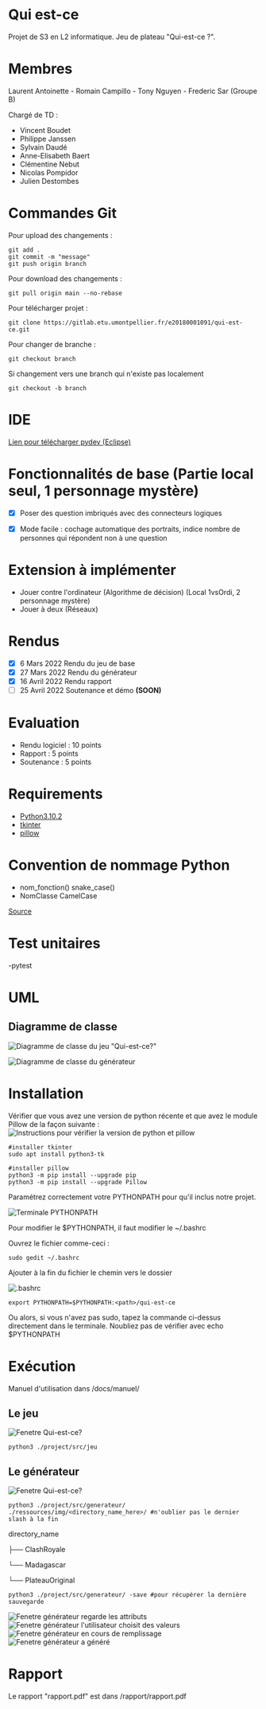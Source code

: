 # Qui est-ce

Projet de S3 en L2 informatique. Jeu de plateau "Qui-est-ce ?".

# Membres

Laurent Antoinette - Romain Campillo - Tony Nguyen - Frederic Sar (Groupe B)

Chargé de TD : 
- Vincent Boudet
- Philippe Janssen
- Sylvain Daudé
- Anne-Elisabeth Baert
- Clémentine Nebut
- Nicolas Pompidor
- Julien Destombes


# Commandes Git

Pour upload des changements :

```
git add .
git commit -m "message"
git push origin branch
```

Pour download des changements : 
```
git pull origin main --no-rebase
```

Pour télécharger projet :
```
git clone https://gitlab.etu.umontpellier.fr/e20180001091/qui-est-ce.git
```

Pour changer de branche :
```
git checkout branch
```
Si changement vers une branch qui n'existe pas localement
```
git checkout -b branch
```


# IDE

[Lien pour télécharger pydev (Eclipse)](https://devstory.net/11379/installer-pydev-pour-eclipse)

# Fonctionnalités de base (Partie local seul, 1 personnage mystère)

- [x] Poser des question imbriqués avec des connecteurs logiques
- [x] Mode facile : cochage automatique des portraits, indice nombre de personnes qui répondent non à une question


# Extension à implémenter

- Jouer contre l'ordinateur (Algorithme de décision) (Local 1vsOrdi, 2 personnage mystère)
- Jouer à deux (Réseaux)

# Rendus
- [x] 6 Mars 2022 Rendu du jeu de base
- [x] 27 Mars 2022 Rendu du générateur 
- [x] 16 Avril 2022 Rendu rapport
- [ ] 25 Avril 2022 Soutenance et démo **(SOON)**

# Evaluation
- Rendu logiciel : 10 points
- Rapport : 5 points
- Soutenance : 5 points

# Requirements
- [Python3.10.2](https://computingforgeeks.com/how-to-install-python-on-ubuntu-linux-system/)
- [tkinter](https://askubuntu.com/questions/1224230/how-to-install-tkinter-for-python-3-8)
- [pillow](https://pillow.readthedocs.io/en/stable/installation.html)

# Convention de nommage Python
- nom_fonction() snake_case()
- NomClasse CamelCase

[Source](https://www.python.org/dev/peps/pep-0008/#package-and-module-names)

# Test unitaires
-pytest

# UML

## Diagramme de classe
![Diagramme de classe du jeu "Qui-est-ce?"](/docs/uml/JeuClassDiagram.jpg)

![Diagramme de classe du générateur](/docs/uml/ClassDiagramGenerateur.jpg)

# Installation

Vérifier que vous avez une version de python récente et que avez le module Pillow de la façon suivante :
![Instructions pour vérifier la version de python et pillow](/docs/images/terminalVerif.png)

```
#installer tkinter
sudo apt install python3-tk

#installer pillow
python3 -m pip install --upgrade pip
python3 -m pip install --upgrade Pillow
```

Paramétrez correctement votre PYTHONPATH pour qu'il inclus notre projet.

![Terminale PYTHONPATH](/docs/images/terminalPythonpath.png)

Pour modifier le $PYTHONPATH, il faut modifier le ~/.bashrc

Ouvrez le fichier comme-ceci :
```
sudo gedit ~/.bashrc
```

Ajouter à la fin du fichier le chemin vers le dossier

![.bashrc](/docs/images/bashrc.png)

```
export PYTHONPATH=$PYTHONPATH:<path>/qui-est-ce
```

Ou alors, si vous n'avez pas sudo, tapez la commande ci-dessus directement dans le terminale. Noubliez pas de vérifier avec echo $PYTHONPATH

# Exécution
Manuel d'utilisation dans /docs/manuel/

## Le jeu

<!-- ![Image d'un terminale bash](/docs/images/terminalExec.png) -->

![Fenetre Qui-est-ce?](/docs/images/fenetreExample.png)

```
python3 ./project/src/jeu
```

## Le générateur


![Fenetre Qui-est-ce?](/docs/images/fenetreExampleGen.png)

```
python3 ./project/src/generateur/ ./ressources/img/<directory_name_here>/ #n'oublier pas le dernier slash à la fin
```
directory_name

├── ClashRoyale

└── Madagascar

└── PlateauOriginal


```
python3 ./project/src/generateur/ -save #pour récupérer la dernière sauvegarde
```


![Fenetre générateur regarde les attributs](/docs/images/fenetreExampleGenAttribut.png)
![Fenetre générateur l'utilisateur choisit des valeurs](/docs/images/fenetreExampleGenSelectionValeurs.png)
![Fenetre générateur en cours de remplissage](/docs/images/fenetreExampleGenSemiRempli.png)
![Fenetre générateur a généré](/docs/images/fenetreExampleGenJSON.png)


# Rapport

Le rapport "rapport.pdf" est dans /rapport/rapport.pdf

